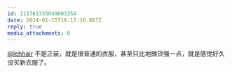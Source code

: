 ```yaml
---
id: 111761335049603354
date: 2024-01-15T18:17:16.867Z
reply: true
media_attachments: 0
---
```


[@lehhair](https://misskey.lehhair.net/@lehhair) 不是正装，就是很普通的衣服，甚至只比地摊货强一点，就是感觉好久没买新衣服了。

